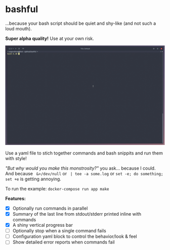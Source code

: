# bashful
...because your bash script should be quiet and shy-like (and not such a loud mouth). 

**Super alpha quality!** Use at your own risk.

![Image](demo.gif)

Use a yaml file to stich together commands and bash snippits and run them with style!

*"But why would you make this monstrosity?"* you ask...
because I could. And because ` &>/dev/null` or ` | tee -a some.log` or `set -e; do something; set +e` is getting annoying.

To run the example:
`docker-compose run app make`

**Features:**
- [x] Optionally run commands in parallel
- [x] Summary of the last line from stdout/stderr printed inline with commands
- [x] A shiny vertical progress bar
- [ ] Optionally stop when a single command fails
- [ ] Configuration yaml block to control the behavior/look & feel
- [ ] Show detailed error reports when commands fail